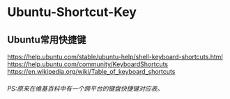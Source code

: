 # Ubuntu-Shortcut-Key
## Ubuntu常用快捷键  
https://help.ubuntu.com/stable/ubuntu-help/shell-keyboard-shortcuts.html  
https://help.ubuntu.com/community/KeyboardShortcuts  
https://en.wikipedia.org/wiki/Table_of_keyboard_shortcuts  
###### PS:原来在维基百科中有一个跨平台的键盘快捷键对应表。
